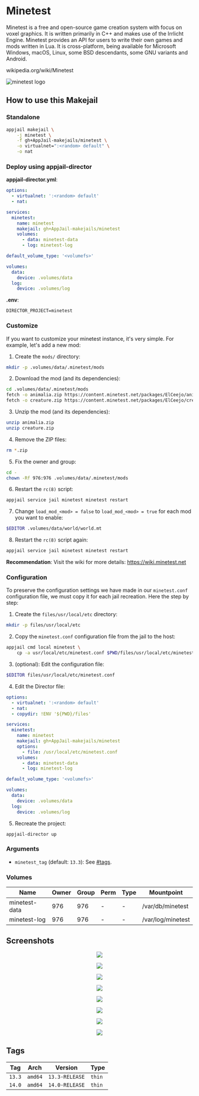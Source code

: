 # Minetest

Minetest is a free and open-source game creation system with focus on voxel graphics. It is written primarily in C++ and makes use of the Irrlicht Engine. Minetest provides an API for users to write their own games and mods written in Lua. It is cross-platform, being available for Microsoft Windows, macOS, Linux, some BSD descendants, some GNU variants and Android.

wikipedia.org/wiki/Minetest

![minetest logo](https://upload.wikimedia.org/wikipedia/commons/thumb/a/a4/Minetest_logo.svg/512px-Minetest_logo.svg.png)

## How to use this Makejail

### Standalone

```sh
appjail makejail \
    -j minetest \
    -f gh+AppJail-makejails/minetest \
    -o virtualnet=":<random> default" \
    -o nat
```

### Deploy using appjail-director

**appjail-director.yml**:

```yaml
options:
  - virtualnet: ':<random> default'
  - nat:

services:
  minetest:
    name: minetest
    makejail: gh+AppJail-makejails/minetest
    volumes:
      - data: minetest-data
      - log: minetest-log

default_volume_type: '<volumefs>'

volumes:
  data:
    device: .volumes/data
  log:
    device: .volumes/log
```

**.env**:

```
DIRECTOR_PROJECT=minetest
```

### Customize

If you want to customize your minetest instance, it's very simple. For example, let's add a new mod:

1. Create the `mods/` directory:

```sh
mkdir -p .volumes/data/.minetest/mods
```

2. Download the mod (and its dependencies):

```sh
cd .volumes/data/.minetest/mods
fetch -o animalia.zip https://content.minetest.net/packages/ElCeejo/animalia/releases/23715/download/
fetch -o creature.zip https://content.minetest.net/packages/ElCeejo/creatura/releases/22754/download/
```

3. Unzip the mod (and its dependencies):

```sh
unzip animalia.zip
unzip creature.zip
```

4. Remove the ZIP files:

```sh
rm *.zip
```

5. Fix the owner and group:

```sh
cd -
chown -Rf 976:976 .volumes/data/.minetest/mods
```

6. Restart the `rc(8)` script:

```sh
appjail service jail minetest minetest restart
```

7. Change `load_mod_<mod> = false` to `load_mod_<mod> = true` for each mod you want to enable:

```sh
$EDITOR .volumes/data/world/world.mt
```

8. Restart the `rc(8)` script again:

```sh
appjail service jail minetest minetest restart
```

**Recommendation**: Visit the wiki for more details: https://wiki.minetest.net

### Configuration

To preserve the configuration settings we have made in our `minetest.conf` configuration file, we must copy it for each jail recreation. Here the step by step:

1. Create the `files/usr/local/etc` directory:

```sh
mkdir -p files/usr/local/etc
```

2. Copy the `minetest.conf` configuration file from the jail to the host:

```sh
appjail cmd local minetest \
    cp -a usr/local/etc/minetest.conf $PWD/files/usr/local/etc/minetest.conf
```

3. (optional): Edit the configuration file:

```sh
$EDITOR files/usr/local/etc/minetest.conf
```

4. Edit the Director file:

```yaml
options:
  - virtualnet: ':<random> default'
  - nat:
  - copydir: !ENV '${PWD}/files'

services:
  minetest:
    name: minetest
    makejail: gh+AppJail-makejails/minetest
    options:
      - file: /usr/local/etc/minetest.conf
    volumes:
      - data: minetest-data
      - log: minetest-log

default_volume_type: '<volumefs>'

volumes:
  data:
    device: .volumes/data
  log:
    device: .volumes/log
```

5. Recreate the project:

```
appjail-director up
```

### Arguments

* `minetest_tag` (default: `13.3`): See [#tags](#tags).

### Volumes

| Name          | Owner | Group | Perm | Type | Mountpoint        |
| ------------- | ----- | ----- | ---- | ---- | ----------------- |
| minetest-data | 976   | 976   |  -   |  -   | /var/db/minetest  |
| minetest-log  | 976   | 976   |  -   |  -   | /var/log/minetest |

## Screenshots

<p align="center">
<img src="https://i.ibb.co/7VRGYmg/screenshot-20240522-203554.png">
</p>

<p align="center">
<img src="https://i.ibb.co/xHGWNKF/screenshot-20240522-213304.png">
</p>

<p align="center">
<img src="https://i.ibb.co/hVqKxSg/screenshot-20240523-072600.png">
</p>

<p align="center">
<img src="https://i.ibb.co/6Z3Ncdp/screenshot-20240523-072642.png">
</p>

<p align="center">
<img src="https://i.ibb.co/hYSzBjv/screenshot-20240523-203931.png">
</p>

<p align="center">
<img src="https://i.ibb.co/wJswrMp/screenshot-20240523-204051.png">
</p>

<p align="center">
<img src="https://i.ibb.co/Ny7KHXp/screenshot-20240523-204058.png">
</p>

<p align="center">
<img src="https://i.ibb.co/xLPHY3W/screenshot-20240523-204102.png">
</p>

## Tags

| Tag    | Arch    | Version        | Type   |
| ------ | ------- | -------------- | ------ |
| `13.3` | `amd64` | `13.3-RELEASE` | `thin` |
| `14.0` | `amd64` | `14.0-RELEASE` | `thin` |
